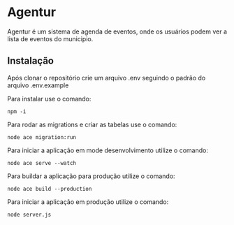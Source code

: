 # Agentur
Agentur é um sistema de agenda de eventos, onde os usuários podem ver a lista de eventos do municipio.
## Instalação
Após clonar o repositório crie um arquivo .env seguindo o padrão do arquivo .env.example

Para instalar use o comando:
```
npm -i
```
Para rodar as migrations e criar as tabelas use o comando:
```
node ace migration:run
```

Para iniciar a aplicação em mode desenvolvimento utilize o comando:
```
node ace serve --watch
```

Para buildar a aplicação para produção utilize o comando:

```
node ace build --production
```

Para iniciar a aplicação em produção utilize o comando:
```
node server.js
```
